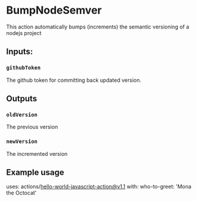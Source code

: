 # BumpNodeSemver

This action automatically bumps (increments) the semantic versioning of a nodejs project

## Inputs:

### `githubToken`

The github token for committing back updated version.

## Outputs

### `oldVersion`

The previous version

### `newVersion`

The incremented version

## Example usage

uses: actions/hello-world-javascript-action@v1.1
with:
who-to-greet: 'Mona the Octocat'
